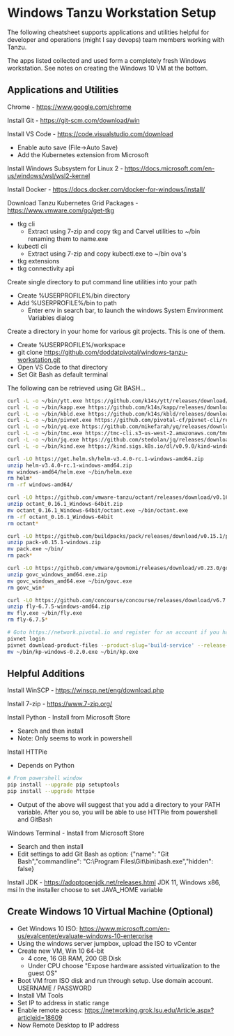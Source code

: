 # Windows Tanzu Workstation Setup

The following cheatsheet supports applications and utilities helpful for developer and operations (might I say devops) team members working with Tanzu.

The apps listed collected and used form a completely fresh Windows workstation.  See notes on creating the Windows 10 VM at the bottom.

## Applications and Utilities

Chrome - https://www.google.com/chrome

Install Git - https://git-scm.com/download/win

Install VS Code - https://code.visualstudio.com/download
- Enable auto save (File->Auto Save)
- Add the Kubernetes extension from Microsoft

Install Windows Subsystem for Linux 2 - https://docs.microsoft.com/en-us/windows/wsl/wsl2-kernel

Install Docker - https://docs.docker.com/docker-for-windows/install/

Download Tanzu Kubernetes Grid Packages - https://www.vmware.com/go/get-tkg
- tkg cli
  - Extract using 7-zip and copy tkg and Carvel utilities to ~/bin renaming them to name.exe
- kubectl cli
  - Extract using 7-zip and copy kubectl.exe to ~/bin
  ova's
- tkg extensions
- tkg connectivity api

Create single directory to put command line utilities into your path
- Create %USERPROFILE%/bin directory
- Add %USERPROFILE%/bin to path
  - Enter env in search bar, to launch the windows System Environment Variables dialog

Create a directory in your home for various git projects.  This is one of them.
- Create %USERPROFILE%/workspace
- git clone https://github.com/doddatpivotal/windows-tanzu-workstation.git
- Open VS Code to that directory
- Set Git Bash as default terminal

The following can be retrieved using Git BASH...

```bash
curl -L -o ~/bin/ytt.exe https://github.com/k14s/ytt/releases/download/v0.30.0/ytt-windows-amd64.exe
curl -L -o ~/bin/kapp.exe https://github.com/k14s/kapp/releases/download/v0.34.0/kapp-windows-amd64.exe
curl -L -o ~/bin/kbld.exe https://github.com/k14s/kbld/releases/download/v0.26.0/kbld-windows-amd64.exe
curl -L -o ~/bin/pivnet.exe https://github.com/pivotal-cf/pivnet-cli/releases/download/v3.0.0/pivnet-windows-amd64-3.0.0
curl -L -o ~/bin/yq.exe https://github.com/mikefarah/yq/releases/download/3.4.1/yq_windows_amd64.exe
curl -L -o ~/bin/tmc.exe https://tmc-cli.s3-us-west-2.amazonaws.com/tmc/0.2.0-ba47223d/windows/x64/tmc.exe
curl -L -o ~/bin/jq.exe https://github.com/stedolan/jq/releases/download/jq-1.6/jq-win64.exe
curl -L -o ~/bin/kind.exe https://kind.sigs.k8s.io/dl/v0.9.0/kind-windows-amd64

curl -LO https://get.helm.sh/helm-v3.4.0-rc.1-windows-amd64.zip
unzip helm-v3.4.0-rc.1-windows-amd64.zip 
mv windows-amd64/helm.exe ~/bin/helm.exe
rm helm*
rm -rf windows-amd64/

curl -LO https://github.com/vmware-tanzu/octant/releases/download/v0.16.1/octant_0.16.1_Windows-64bit.zip
unzip octant_0.16.1_Windows-64bit.zip
mv octant_0.16.1_Windows-64bit/octant.exe ~/bin/octant.exe
rm -rf octant_0.16.1_Windows-64bit
rm octant*

curl -LO https://github.com/buildpacks/pack/releases/download/v0.15.1/pack-v0.15.1-windows.zip
unzip pack-v0.15.1-windows.zip
mv pack.exe ~/bin/
rm pack*

curl -LO https://github.com/vmware/govmomi/releases/download/v0.23.0/govc_windows_amd64.exe.zip
unzip govc_windows_amd64.exe.zip
mv govc_windows_amd64.exe ~/bin/govc.exe
rm govc_win*

curl -LO https://github.com/concourse/concourse/releases/download/v6.7.5/fly-6.7.5-windows-amd64.zip
unzip fly-6.7.5-windows-amd64.zip
mv fly.exe ~/bin/fly.exe
rm fly-6.7.5*

# Goto https://network.pivotal.io and register for an account if you have not done so already.  Then grab the legacy api token for your profile and use that to login with the command below
pivnet login
pivnet download-product-files --product-slug='build-service' --release-version='1.1.1' --product-file-id=883033 --download-dir ~/bin
mv ~/bin/kp-windows-0.2.0.exe ~/bin/kp.exe

```

## Helpful Additions

Install WinSCP - https://winscp.net/eng/download.php

Install 7-zip - https://www.7-zip.org/

Install Python - Install from Microsoft Store
- Search and then install
- Note: Only seems to work in powershell

Install HTTPie
- Depends on Python
```bash
# From powershell window
pip install --upgrade pip setuptools
pip install --upgrade httpie
```
- Output of the above will suggest that you add a directory to your PATH variable.  After you so, you will be able to use HTTPie from powershell and GitBash

Windows Terminal - Install from Microsoft Store
- Search and then install
- Edit settings to add Git Bash as option: {"name": "Git Bash","commandline": "C:\\Program Files\\Git\\bin\\bash.exe","hidden": false}

Install JDK - https://adoptopenjdk.net/releases.html
    JDK 11, Windows x86, msi
    In the installer choose to set JAVA_HOME variable

## Create Windows 10 Virtual Machine (Optional)

- Get Windows 10 ISO: https://www.microsoft.com/en-us/evalcenter/evaluate-windows-10-enterprise
- Using the windows server jumpbox, upload the ISO to vCenter
- Create new VM, Win 10 64-bit
  - 4 core, 16 GB RAM, 200 GB Disk
  - Under CPU choose "Expose hardware assisted virtualization to the guest OS"
- Boot VM from ISO disk and run through setup.  Use domain account.  USERNAME / PASSWORD
- Install VM Tools
- Set IP to address in static range
- Enable remote access: https://networking.grok.lsu.edu/Article.aspx?articleid=18609
- Now Remote Desktop to IP address
